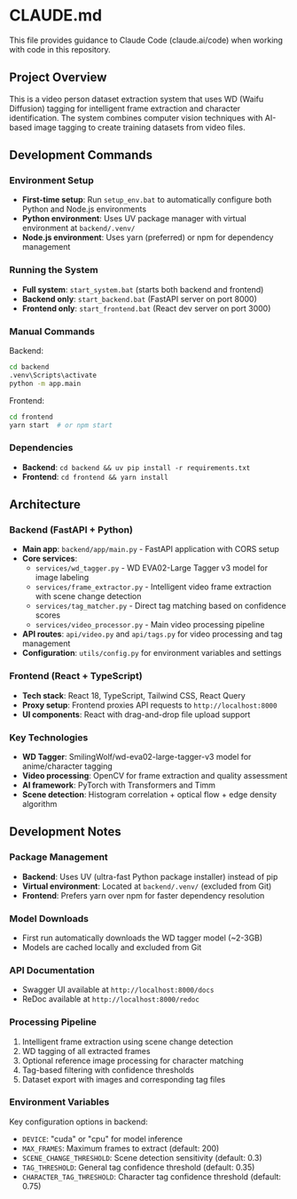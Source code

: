 # CLAUDE.md

This file provides guidance to Claude Code (claude.ai/code) when working with code in this repository.

## Project Overview

This is a video person dataset extraction system that uses WD (Waifu Diffusion) tagging for intelligent frame extraction and character identification. The system combines computer vision techniques with AI-based image tagging to create training datasets from video files.

## Development Commands

### Environment Setup
- **First-time setup**: Run `setup_env.bat` to automatically configure both Python and Node.js environments
- **Python environment**: Uses UV package manager with virtual environment at `backend/.venv/`
- **Node.js environment**: Uses yarn (preferred) or npm for dependency management

### Running the System
- **Full system**: `start_system.bat` (starts both backend and frontend)
- **Backend only**: `start_backend.bat` (FastAPI server on port 8000)
- **Frontend only**: `start_frontend.bat` (React dev server on port 3000)

### Manual Commands
Backend:
```bash
cd backend
.venv\Scripts\activate
python -m app.main
```

Frontend:
```bash
cd frontend
yarn start  # or npm start
```

### Dependencies
- **Backend**: `cd backend && uv pip install -r requirements.txt`
- **Frontend**: `cd frontend && yarn install`

## Architecture

### Backend (FastAPI + Python)
- **Main app**: `backend/app/main.py` - FastAPI application with CORS setup
- **Core services**:
  - `services/wd_tagger.py` - WD EVA02-Large Tagger v3 model for image labeling
  - `services/frame_extractor.py` - Intelligent video frame extraction with scene change detection
  - `services/tag_matcher.py` - Direct tag matching based on confidence scores
  - `services/video_processor.py` - Main video processing pipeline
- **API routes**: `api/video.py` and `api/tags.py` for video processing and tag management
- **Configuration**: `utils/config.py` for environment variables and settings

### Frontend (React + TypeScript)
- **Tech stack**: React 18, TypeScript, Tailwind CSS, React Query
- **Proxy setup**: Frontend proxies API requests to `http://localhost:8000`
- **UI components**: React with drag-and-drop file upload support

### Key Technologies
- **WD Tagger**: SmilingWolf/wd-eva02-large-tagger-v3 model for anime/character tagging
- **Video processing**: OpenCV for frame extraction and quality assessment
- **AI framework**: PyTorch with Transformers and Timm
- **Scene detection**: Histogram correlation + optical flow + edge density algorithm

## Development Notes

### Package Management
- **Backend**: Uses UV (ultra-fast Python package installer) instead of pip
- **Virtual environment**: Located at `backend/.venv/` (excluded from Git)
- **Frontend**: Prefers yarn over npm for faster dependency resolution

### Model Downloads
- First run automatically downloads the WD tagger model (~2-3GB)
- Models are cached locally and excluded from Git

### API Documentation
- Swagger UI available at `http://localhost:8000/docs`
- ReDoc available at `http://localhost:8000/redoc`

### Processing Pipeline
1. Intelligent frame extraction using scene change detection
2. WD tagging of all extracted frames
3. Optional reference image processing for character matching
4. Tag-based filtering with confidence thresholds
5. Dataset export with images and corresponding tag files

### Environment Variables
Key configuration options in backend:
- `DEVICE`: "cuda" or "cpu" for model inference
- `MAX_FRAMES`: Maximum frames to extract (default: 200)
- `SCENE_CHANGE_THRESHOLD`: Scene detection sensitivity (default: 0.3)
- `TAG_THRESHOLD`: General tag confidence threshold (default: 0.35)
- `CHARACTER_TAG_THRESHOLD`: Character tag confidence threshold (default: 0.75)